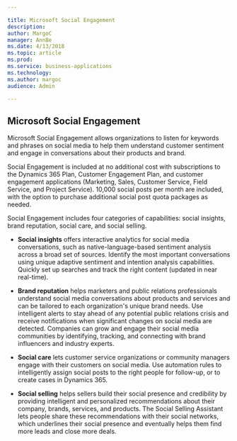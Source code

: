```yaml
---

title: Microsoft Social Engagement
description: 
author: MargoC
manager: AnnBe
ms.date: 4/13/2018
ms.topic: article
ms.prod: 
ms.service: business-applications
ms.technology: 
ms.author: margoc
audience: Admin

---
```

Microsoft Social Engagement
---------------------------



Microsoft Social Engagement allows organizations to listen for keywords and
phrases on social media to help them understand customer sentiment and engage in
conversations about their products and brand.

Social Engagement is included at no additional cost with subscriptions to the
Dynamics 365 Plan, Customer Engagement Plan, and customer engagement
applications (Marketing, Sales, Customer Service, Field Service, and Project
Service). 10,000 social posts per month are included, with the option to
purchase additional social post quota packages as needed.

Social Engagement includes four categories of capabilities: social insights,
brand reputation, social care, and social selling.

-   **Social insights** offers interactive analytics for social media
    conversations, such as native-language-based sentiment analysis across a
    broad set of sources. Identify the most important conversations using unique
    adaptive sentiment and intention analysis capabilities. Quickly set up
    searches and track the right content (updated in near real-time).

-   **Brand reputation** helps marketers and public relations professionals
    understand social media conversations about products and services and can be
    tailored to each organization's unique brand needs. Use intelligent alerts
    to stay ahead of any potential public relations crisis and receive
    notifications when significant changes on social media are detected.
    Companies can grow and engage their social media communities by identifying,
    tracking, and connecting with brand influencers and industry experts.

-   **Social care** lets customer service organizations or community managers
    engage with their customers on social media. Use automation rules to
    intelligently assign social posts to the right people for follow-up, or to
    create cases in Dynamics 365.

-   **Social selling** helps sellers build their social presence and credibility
    by providing intelligent and personalized recommendations about their
    company, brands, services, and products. The Social Selling Assistant lets
    people share these recommendations with their social networks, which
    underlines their social presence and eventually helps them find more leads
    and close more deals.
